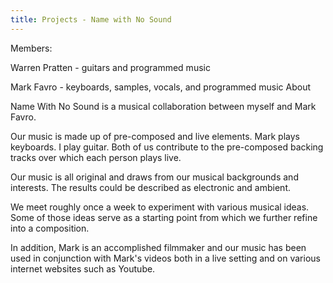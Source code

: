 ```yaml
---
title: Projects - Name with No Sound
---
```



Members:

Warren Pratten - guitars and programmed music

Mark Favro - keyboards, samples, vocals, and programmed music
About

Name With No Sound is a musical collaboration between myself and Mark Favro. 

Our music is made up of pre-composed and live elements.  Mark plays keyboards.  I play guitar.  Both of us contribute to the pre-composed backing tracks over which each person plays live.

Our music is all original and draws from our musical backgrounds and interests.  The results could be described as electronic and ambient. 

We meet roughly once a week to experiment with various musical ideas.  Some of those ideas serve as a starting point from which we further refine into a composition. 

In addition, Mark is an accomplished filmmaker and our music has been used in conjunction with Mark's videos both in a live setting and on various internet websites such as Youtube.